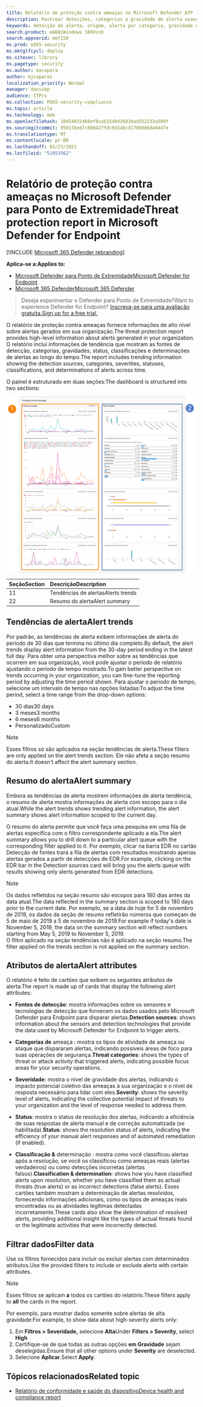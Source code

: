 ```yaml
---
title: Relatório de proteção contra ameaças no Microsoft Defender ATP
description: Rastrear detecções, categorias e gravidade de alerta usando o relatório de proteção contra ameaças
keywords: detecção de alerta, origem, alerta por categoria, gravidade do alerta, classificação de alerta, determinação
search.product: eADQiWindows 10XVcnh
search.appverid: met150
ms.prod: m365-security
ms.mktglfcycl: deploy
ms.sitesec: library
ms.pagetype: security
ms.author: macapara
author: mjcaparas
localization_priority: Normal
manager: dansimp
audience: ITPro
ms.collection: M365-security-compliance
ms.topic: article
ms.technology: mde
ms.openlocfilehash: 104548314b8ef0ceb15d8d2683dad552233a509f
ms.sourcegitcommit: 956176ed7c8b8427fdc655abcd1709d86da9447e
ms.translationtype: MT
ms.contentlocale: pt-BR
ms.lasthandoff: 03/23/2021
ms.locfileid: "51053562"
---
```

# <a name="threat-protection-report-in-microsoft-defender-for-endpoint"></a><span data-ttu-id="5ee72-104">Relatório de proteção contra ameaças no Microsoft Defender para Ponto de Extremidade</span><span class="sxs-lookup"><span data-stu-id="5ee72-104">Threat protection report in Microsoft Defender for Endpoint</span></span>

[!INCLUDE [Microsoft 365 Defender rebranding](../../includes/microsoft-defender.md)]


<span data-ttu-id="5ee72-105">**Aplica-se a:**</span><span class="sxs-lookup"><span data-stu-id="5ee72-105">**Applies to:**</span></span>
- [<span data-ttu-id="5ee72-106">Microsoft Defender para Ponto de Extremidade</span><span class="sxs-lookup"><span data-stu-id="5ee72-106">Microsoft Defender for Endpoint</span></span>](https://go.microsoft.com/fwlink/p/?linkid=2146631)
- [<span data-ttu-id="5ee72-107">Microsoft 365 Defender</span><span class="sxs-lookup"><span data-stu-id="5ee72-107">Microsoft 365 Defender</span></span>](https://go.microsoft.com/fwlink/?linkid=2118804)


> <span data-ttu-id="5ee72-108">Deseja experimentar o Defender para Ponto de Extremidade?</span><span class="sxs-lookup"><span data-stu-id="5ee72-108">Want to experience Defender for Endpoint?</span></span> [<span data-ttu-id="5ee72-109">Inscreva-se para uma avaliação gratuita.</span><span class="sxs-lookup"><span data-stu-id="5ee72-109">Sign up for a free trial.</span></span>](https://www.microsoft.com/microsoft-365/windows/microsoft-defender-atp?ocid=docs-wdatp-pullalerts-abovefoldlink) 

<span data-ttu-id="5ee72-110">O relatório de proteção contra ameaças fornece informações de alto nível sobre alertas gerados em sua organização.</span><span class="sxs-lookup"><span data-stu-id="5ee72-110">The threat protection report provides high-level information about alerts generated in your organization.</span></span> <span data-ttu-id="5ee72-111">O relatório inclui informações de tendência que mostram as fontes de detecção, categorias, gravidades, status, classificações e determinações de alertas ao longo do tempo.</span><span class="sxs-lookup"><span data-stu-id="5ee72-111">The report includes trending information showing the detection sources, categories, severities, statuses, classifications, and determinations of alerts across time.</span></span>

<span data-ttu-id="5ee72-112">O painel é estruturado em duas seções:</span><span class="sxs-lookup"><span data-stu-id="5ee72-112">The dashboard is structured into two sections:</span></span>

![Imagem do relatório de proteção contra ameaças](images/threat-protection-reports.png)

<span data-ttu-id="5ee72-114">Seção</span><span class="sxs-lookup"><span data-stu-id="5ee72-114">Section</span></span> | <span data-ttu-id="5ee72-115">Descrição</span><span class="sxs-lookup"><span data-stu-id="5ee72-115">Description</span></span> 
:---|:---
<span data-ttu-id="5ee72-116">1</span><span class="sxs-lookup"><span data-stu-id="5ee72-116">1</span></span> | <span data-ttu-id="5ee72-117">Tendências de alertas</span><span class="sxs-lookup"><span data-stu-id="5ee72-117">Alerts trends</span></span>
<span data-ttu-id="5ee72-118">2</span><span class="sxs-lookup"><span data-stu-id="5ee72-118">2</span></span> | <span data-ttu-id="5ee72-119">Resumo do alerta</span><span class="sxs-lookup"><span data-stu-id="5ee72-119">Alert summary</span></span>

## <a name="alert-trends"></a><span data-ttu-id="5ee72-120">Tendências de alerta</span><span class="sxs-lookup"><span data-stu-id="5ee72-120">Alert trends</span></span>
<span data-ttu-id="5ee72-121">Por padrão, as tendências de alerta exibem informações de alerta do período de 30 dias que termina no último dia completo.</span><span class="sxs-lookup"><span data-stu-id="5ee72-121">By default, the alert trends display alert information from the 30-day period ending in the latest full day.</span></span> <span data-ttu-id="5ee72-122">Para obter uma perspectiva melhor sobre as tendências que ocorrem em sua organização, você pode ajustar o período de relatório ajustando o período de tempo mostrado.</span><span class="sxs-lookup"><span data-stu-id="5ee72-122">To gain better perspective on trends occurring in your organization, you can fine-tune the reporting period by adjusting the time period shown.</span></span> <span data-ttu-id="5ee72-123">Para ajustar o período de tempo, selecione um intervalo de tempo nas opções listadas:</span><span class="sxs-lookup"><span data-stu-id="5ee72-123">To adjust the time period, select a time range from the drop-down options:</span></span>

- <span data-ttu-id="5ee72-124">30 dias</span><span class="sxs-lookup"><span data-stu-id="5ee72-124">30 days</span></span>
- <span data-ttu-id="5ee72-125">3 meses</span><span class="sxs-lookup"><span data-stu-id="5ee72-125">3 months</span></span>
- <span data-ttu-id="5ee72-126">6 meses</span><span class="sxs-lookup"><span data-stu-id="5ee72-126">6 months</span></span>
- <span data-ttu-id="5ee72-127">Personalizado</span><span class="sxs-lookup"><span data-stu-id="5ee72-127">Custom</span></span>

>[!NOTE]
><span data-ttu-id="5ee72-128">Esses filtros só são aplicados na seção tendências de alerta.</span><span class="sxs-lookup"><span data-stu-id="5ee72-128">These filters are only applied on the alert trends section.</span></span> <span data-ttu-id="5ee72-129">Ele não afeta a seção resumo do alerta.</span><span class="sxs-lookup"><span data-stu-id="5ee72-129">It doesn't affect the alert summary section.</span></span>


## <a name="alert-summary"></a><span data-ttu-id="5ee72-130">Resumo do alerta</span><span class="sxs-lookup"><span data-stu-id="5ee72-130">Alert summary</span></span>
<span data-ttu-id="5ee72-131">Embora as tendências de alerta mostrem informações de alerta tendência, o resumo de alerta mostra informações de alerta com escopo para o dia atual.</span><span class="sxs-lookup"><span data-stu-id="5ee72-131">While the alert trends shows trending alert information, the alert summary shows alert information scoped to the current day.</span></span>

 <span data-ttu-id="5ee72-132">O resumo do alerta permite que você faça uma pesquisa em uma fila de alertas específica com o filtro correspondente aplicado a ela.</span><span class="sxs-lookup"><span data-stu-id="5ee72-132">The alert summary allows you to drill down to a particular alert queue with the corresponding filter applied to it.</span></span> <span data-ttu-id="5ee72-133">Por exemplo, clicar na barra EDR no cartão Detecção de fontes trará a fila de alertas com resultados mostrando apenas alertas gerados a partir de detecções de EDR.</span><span class="sxs-lookup"><span data-stu-id="5ee72-133">For example, clicking on the EDR bar in the Detection sources card will bring you the alerts queue with results showing only alerts generated from EDR detections.</span></span> 

>[!NOTE]
><span data-ttu-id="5ee72-134">Os dados refletidos na seção resumo são escopos para 180 dias antes da data atual.</span><span class="sxs-lookup"><span data-stu-id="5ee72-134">The data reflected in the summary section is scoped to 180 days prior to the current date.</span></span> <span data-ttu-id="5ee72-135">Por exemplo, se a data de hoje for 5 de novembro de 2019, os dados da seção de resumo refletirão números que começam de 5 de maio de 2019 a 5 de novembro de 2019.</span><span class="sxs-lookup"><span data-stu-id="5ee72-135">For example if today's date is November 5, 2019, the data on the summary section will reflect numbers starting from May 5, 2019 to November 5, 2019.</span></span><br>
> <span data-ttu-id="5ee72-136">O filtro aplicado na seção tendências não é aplicado na seção resumo.</span><span class="sxs-lookup"><span data-stu-id="5ee72-136">The filter applied on the trends section is not applied on the summary section.</span></span> 

## <a name="alert-attributes"></a><span data-ttu-id="5ee72-137">Atributos de alerta</span><span class="sxs-lookup"><span data-stu-id="5ee72-137">Alert attributes</span></span>
<span data-ttu-id="5ee72-138">O relatório é feito de cartões que exibem os seguintes atributos de alerta:</span><span class="sxs-lookup"><span data-stu-id="5ee72-138">The report is made up of cards that display the following alert attributes:</span></span>

- <span data-ttu-id="5ee72-139">**Fontes de detecção**: mostra informações sobre os sensores e tecnologias de detecção que fornecem os dados usados pelo Microsoft Defender para Endpoint para disparar alertas.</span><span class="sxs-lookup"><span data-stu-id="5ee72-139">**Detection sources**: shows information about the sensors and detection technologies that provide the data used by Microsoft Defender for Endpoint to trigger alerts.</span></span>

- <span data-ttu-id="5ee72-140">**Categorias de** ameaça : mostra os tipos de atividade de ameaça ou ataque que dispararam alertas, indicando possíveis áreas de foco para suas operações de segurança.</span><span class="sxs-lookup"><span data-stu-id="5ee72-140">**Threat categories**: shows the types of threat or attack activity that triggered alerts, indicating possible focus areas for your security operations.</span></span>

- <span data-ttu-id="5ee72-141">**Severidade**: mostra o nível de gravidade dos alertas, indicando o impacto potencial coletivo das ameaças à sua organização e o nível de resposta necessário para lidar com eles.</span><span class="sxs-lookup"><span data-stu-id="5ee72-141">**Severity**: shows the severity level of alerts, indicating the collective potential impact of threats to your organization and the level of response needed to address them.</span></span>

- <span data-ttu-id="5ee72-142">**Status**: mostra o status de resolução dos alertas, indicando a eficiência de suas respostas de alerta manual e de correção automatizada (se habilitada).</span><span class="sxs-lookup"><span data-stu-id="5ee72-142">**Status**: shows the resolution status of alerts, indicating the efficiency of your manual alert responses and of automated remediation (if enabled).</span></span> 

- <span data-ttu-id="5ee72-143">**Classificação &** determinação : mostra como você classificou alertas após a resolução, se você os classificou como ameaças reais (alertas verdadeiros) ou como detecções incorretas (alertas falsos).</span><span class="sxs-lookup"><span data-stu-id="5ee72-143">**Classification & determination**: shows how you have classified alerts upon resolution, whether you have classified them as actual threats (true alerts) or as incorrect detections (false alerts).</span></span> <span data-ttu-id="5ee72-144">Esses cartões também mostram a determinação de alertas resolvidos, fornecendo informações adicionais, como os tipos de ameaças reais encontradas ou as atividades legítimas detectadas incorretamente.</span><span class="sxs-lookup"><span data-stu-id="5ee72-144">These cards also show the determination of resolved alerts, providing additional insight like the types of actual threats found or the legitimate activities that were incorrectly detected.</span></span>


 

## <a name="filter-data"></a><span data-ttu-id="5ee72-145">Filtrar dados</span><span class="sxs-lookup"><span data-stu-id="5ee72-145">Filter data</span></span>

<span data-ttu-id="5ee72-146">Use os filtros fornecidos para incluir ou excluir alertas com determinados atributos.</span><span class="sxs-lookup"><span data-stu-id="5ee72-146">Use the provided filters to include or exclude alerts with certain attributes.</span></span>

>[!NOTE]
><span data-ttu-id="5ee72-147">Esses filtros se aplicam **a** todos os cartões do relatório.</span><span class="sxs-lookup"><span data-stu-id="5ee72-147">These filters apply to **all** the cards in the report.</span></span>

<span data-ttu-id="5ee72-148">Por exemplo, para mostrar dados somente sobre alertas de alta gravidade:</span><span class="sxs-lookup"><span data-stu-id="5ee72-148">For example, to show data about high-severity alerts only:</span></span>

1. <span data-ttu-id="5ee72-149">Em **Filtros > Severidade,** selecione **Alta**</span><span class="sxs-lookup"><span data-stu-id="5ee72-149">Under **Filters > Severity**, select **High**</span></span>
2. <span data-ttu-id="5ee72-150">Certifique-se de que todas as outras opções **em Gravidade** sejam deselegidas.</span><span class="sxs-lookup"><span data-stu-id="5ee72-150">Ensure that all other options under **Severity** are deselected.</span></span>
3. <span data-ttu-id="5ee72-151">Selecione **Aplicar**.</span><span class="sxs-lookup"><span data-stu-id="5ee72-151">Select **Apply**.</span></span> 

## <a name="related-topic"></a><span data-ttu-id="5ee72-152">Tópicos relacionados</span><span class="sxs-lookup"><span data-stu-id="5ee72-152">Related topic</span></span>
- [<span data-ttu-id="5ee72-153">Relatório de conformidade e saúde do dispositivo</span><span class="sxs-lookup"><span data-stu-id="5ee72-153">Device health and compliance report</span></span>](machine-reports.md)
